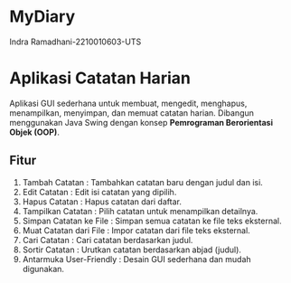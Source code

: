 # MyDiary
 Indra Ramadhani-2210010603-UTS
 
# Aplikasi Catatan Harian

Aplikasi GUI sederhana untuk membuat, mengedit, menghapus, menampilkan, menyimpan, dan memuat catatan harian. Dibangun menggunakan Java Swing dengan konsep **Pemrograman Berorientasi Objek (OOP)**.

## Fitur
1. Tambah Catatan : Tambahkan catatan baru dengan judul dan isi.
2. Edit Catatan : Edit isi catatan yang dipilih.
3. Hapus Catatan : Hapus catatan dari daftar.
4. Tampilkan Catatan : Pilih catatan untuk menampilkan detailnya.
5. Simpan Catatan ke File : Simpan semua catatan ke file teks eksternal.
6. Muat Catatan dari File : Impor catatan dari file teks eksternal.
7. Cari Catatan : Cari catatan berdasarkan judul.
8. Sortir Catatan : Urutkan catatan berdasarkan abjad (judul).
9. Antarmuka User-Friendly : Desain GUI sederhana dan mudah digunakan.
